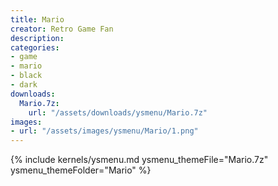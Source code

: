 ```yaml
---
title: Mario
creator: Retro Game Fan
description: 
categories:
- game
- mario
- black
- dark
downloads:
  Mario.7z:
    url: "/assets/downloads/ysmenu/Mario.7z"
images:
- url: "/assets/images/ysmenu/Mario/1.png"
---
```


{% include kernels/ysmenu.md ysmenu_themeFile="Mario.7z" ysmenu_themeFolder="Mario" %}
